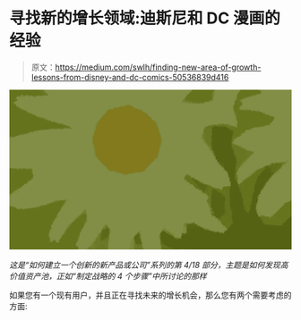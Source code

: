 # 寻找新的增长领域:迪斯尼和 DC 漫画的经验

> 原文：<https://medium.com/swlh/finding-new-area-of-growth-lessons-from-disney-and-dc-comics-50536839d416>

![](img/11d10249ee265d78b4636edd764da98c.png)

*这是“如何建立一个创新的新产品或公司”系列的第 4/18 部分，主题是如何发现高价值资产池，正如“制定战略的 4 个步骤”中所讨论的那样*

如果您有一个现有用户，并且正在寻找未来的增长机会，那么您有两个需要考虑的方面: